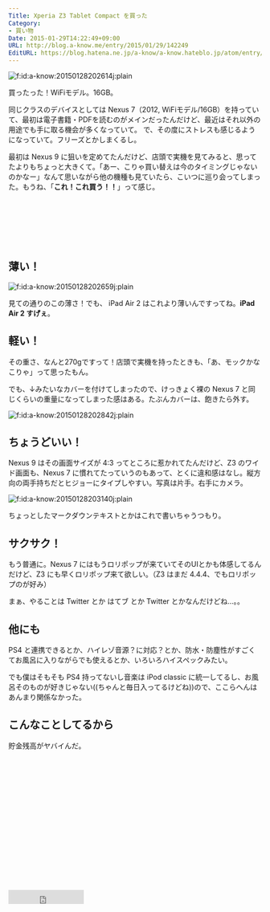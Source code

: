 ```yaml
---
Title: Xperia Z3 Tablet Compact を買った
Category:
- 買い物
Date: 2015-01-29T14:22:49+09:00
URL: http://blog.a-know.me/entry/2015/01/29/142249
EditURL: https://blog.hatena.ne.jp/a-know/a-know.hateblo.jp/atom/entry/8454420450081739333
---
```


<p><span itemscope itemtype="http://schema.org/Photograph"><img src="http://cdn-ak.f.st-hatena.com/images/fotolife/a/a-know/20150128/20150128202614.jpg" alt="f:id:a-know:20150128202614j:plain" title="f:id:a-know:20150128202614j:plain" class="hatena-fotolife" itemprop="image"></span></p>

買ったった！WiFiモデル。16GB。

同じクラスのデバイスとしては Nexus 7（2012, WiFiモデル/16GB）を持っていて、最初は電子書籍・PDFを読むのがメインだったんだけど、最近はそれ以外の用途でも手に取る機会が多くなっていて。
で、その度にストレスも感じるようになっていて。フリーズとかしまくるし。

最初は Nexus 9 に狙いを定めてたんだけど、店頭で実機を見てみると、思ってたよりもちょっと大きくて。「あー、こりゃ買い替えは今のタイミングじゃないのかなー」なんて思いながら他の機種も見ていたら、こいつに巡り会ってしまった。もうね、「<b>これ！これ買う！！</b>」って感じ。



<!-- more -->

<script async src="//pagead2.googlesyndication.com/pagead/js/adsbygoogle.js"></script>
<!-- article-top -->
<ins class="adsbygoogle"
     style="display:inline-block;width:728px;height:90px"
     data-ad-client="ca-pub-3463034538369189"
     data-ad-slot="8367620130"></ins>
<script>
(adsbygoogle = window.adsbygoogle || []).push({});
</script>


## 薄い！

<p><span itemscope itemtype="http://schema.org/Photograph"><img src="http://cdn-ak.f.st-hatena.com/images/fotolife/a/a-know/20150128/20150128202659.jpg" alt="f:id:a-know:20150128202659j:plain" title="f:id:a-know:20150128202659j:plain" class="hatena-fotolife" itemprop="image"></span></p>


見ての通りのこの薄さ！でも、 iPad Air 2 はこれより薄いんですってね。<b>iPad Air 2 すげぇ</b>。

## 軽い！

その重さ、なんと270gですって！店頭で実機を持ったときも、「あ、モックかなこりゃ」って思ったもん。

でも、↓みたいなカバーを付けてしまったので、けっきょく裸の Nexus 7 と同じくらいの重量になってしまった感はある。たぶんカバーは、飽きたら外す。

<p><span itemscope itemtype="http://schema.org/Photograph"><img src="http://cdn-ak.f.st-hatena.com/images/fotolife/a/a-know/20150128/20150128202842.jpg" alt="f:id:a-know:20150128202842j:plain" title="f:id:a-know:20150128202842j:plain" class="hatena-fotolife" itemprop="image"></span></p>


## ちょうどいい！

Nexus 9 はその画面サイズが 4:3 ってところに惹かれてたんだけど、Z3 のワイド画面も、Nexus 7 に慣れてたっていうのもあって、とくに違和感はなし。縦方向の両手持ちだとヒジョーにタイプしやすい。写真は片手。右手にカメラ。


<p><span itemscope itemtype="http://schema.org/Photograph"><img src="http://cdn-ak.f.st-hatena.com/images/fotolife/a/a-know/20150128/20150128203140.jpg" alt="f:id:a-know:20150128203140j:plain" title="f:id:a-know:20150128203140j:plain" class="hatena-fotolife" itemprop="image"></span></p>



ちょっとしたマークダウンテキストとかはこれで書いちゃうつもり。

## サクサク！

もう普通に。Nexus 7 にはもうロリポップが来ていてそのUIとかも体感してるんだけど、Z3 にも早くロリポップ来て欲しい。（Z3 はまだ 4.4.4、でもロリポップのが好み）

まぁ、やることは Twitter とか はてブ とか Twitter とかなんだけどね...。。


## 他にも
PS4 と連携できるとか、ハイレゾ音源？に対応？とか、防水・防塵性がすごくてお風呂に入りながらでも使えるとか、いろいろハイスペックみたい。

でも僕はそもそも PS4 持ってないし音楽は iPod classic に統一してるし、お風呂そのものが好きじゃない((ちゃんと毎日入ってるけどね))ので、ここらへんはあんまり関係なかった。

## こんなことしてるから

貯金残高がヤバイんだ。

<script async src="//pagead2.googlesyndication.com/pagead/js/adsbygoogle.js"></script>
<!-- article-bottom2 -->
<ins class="adsbygoogle"
     style="display:inline-block;width:300px;height:250px"
     data-ad-client="ca-pub-3463034538369189"
     data-ad-slot="5274552934"></ins>
<script>
(adsbygoogle = window.adsbygoogle || []).push({});
</script>

<iframe src="http://blog.hatena.ne.jp/a-know/a-know.hateblo.jp/subscribe/iframe" allowtransparency="true" frameborder="0" scrolling="no" width="150" height="28"></iframe>
